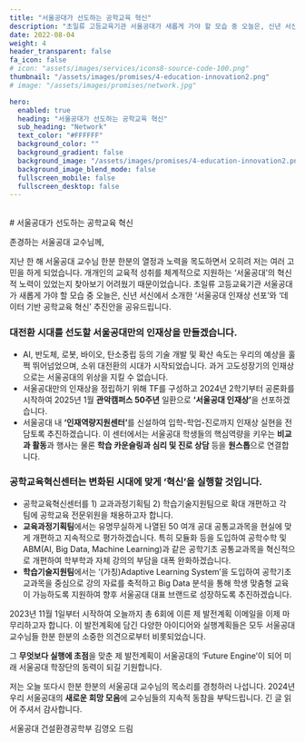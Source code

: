 ```yaml
---
title: "서울공대가 선도하는 공학교육 혁신"
description: "초일류 고등교육기관 서울공대가 새롭게 가야 할 모습 중 오늘은, 신년 서신에서 소개한 ‘서울공대 인재상 선포’와 ‘데이터 기반 공학교육 혁신’ 추진안을 공유드립니다."
date: 2022-08-04
weight: 4
header_transparent: false
fa_icon: false
# icon: "assets/images/services/icons8-source-code-100.png"
thumbnail: "/assets/images/promises/4-education-innovation2.png"
# image: "/assets/images/promises/network.jpg"

hero:
  enabled: true
  heading: "서울공대가 선도하는 공학교육 혁신"
  sub_heading: "Network"
  text_color: "#FFFFFF"
  background_color: ""
  background_gradient: false
  background_image: "/assets/images/promises/4-education-innovation2.png"
  background_image_blend_mode: false
  fullscreen_mobile: false
  fullscreen_desktop: false
---
```


<br>
# 서울공대가 선도하는 공학교육 혁신

존경하는 서울공대 교수님께,

지난 한 해 서울공대 교수님 한분 한분의 열정과 노력을 목도하면서 오히려 저는 여러 고민을 하게 되었습니다. 개개인의 교육적 성취를 체계적으로 지원하는 ‘서울공대’의 혁신적 노력이 있었는지 찾아보기 어려웠기 때문이었습니다. 초일류 고등교육기관 서울공대가 새롭게 가야 할 모습 중 오늘은, 신년 서신에서 소개한 ‘서울공대 인재상 선포’와 ‘데이터 기반 공학교육 혁신’ 추진안을 공유드립니다.

### 대전환 시대를 선도할 서울공대만의 인재상을 만들겠습니다.

- AI, 반도체, 로봇, 바이오, 탄소중립 등의 기술 개발 및 확산 속도는 우리의 예상을 훌쩍 뛰어넘었으며, 소위 대전환의 시대가 시작되었습니다. 과거 고도성장기의 인재상으로는 서울공대의 위상을 지킬 수 없습니다.
- 서울공대만의 인재상을 정립하기 위해 TF를 구성하고 2024년 2학기부터 공론화를
시작하여 2025년 1월 <b>관악캠퍼스 50주년</b> 일환으로 <b>‘서울공대 인재상’</b>을 선포하겠습니다.
- 서울공대 내 <b>‘인재역량지원센터’</b>를 신설하여 입학-학업-진로까지 인재상 실현을 전담토록 추진하겠습니다. 이 센터에서는 서울공대 학생들의 핵심역량을 키우는 <b>비교과 활동</b>과 행사는 물론 <b>학습 카운슬링과 심리 및 진로 상담</b> 등을 <b>원스톱</b>으로 연결합니다.

### 공학교육혁신센터는 변화된 시대에 맞게 ‘혁신’을 실행할 것입니다.

- 공학교육혁신센터를 1) 교과과정기획팀 2) 학습기술지원팀으로 확대 개편하고 각 팀에 공학교육 전문위원을 채용하고자 합니다.
- <b>교육과정기획팀</b>에서는 유명무실하게 나열된 50 여개 공대 공통교과목을 현실에 맞게
개편하고 지속적으로 평가하겠습니다. 특히 모듈화 등을 도입하여 공학수학 및 ABM(AI, Big Data, Machine Learning)과 같은 공학기초 공통교과목을 혁신적으로 개편하여 학부학과 자체 강의의 부담을 대폭 완화하겠습니다.
- <b>학습기술지원팀</b>에서는 ‘(가칭)Adaptive Learning System’을 도입하여 공학기초 교과목을 중심으로 강의 자료를 축적하고 Big Data 분석을 통해 학생 맞춤형 교육이 가능하도록 지원하여 향후 서울공대 대표 브랜드로 성장하도록 추진하겠습니다.

2023년 11월 1일부터 시작하여 오늘까지 총 6회에 이른 제 발전계획 이메일을 이제 마무리하고자 합니다. 이 발전계획에 담긴 다양한 아이디어와 실행계획들은 모두 서울공대 교수님들 한분 한분의 소중한 의견으로부터 비롯되었습니다.

그 <b>무엇보다 실행에 초점</b>을 맞춘 제 발전계획이 서울공대의 ‘Future Engine’이 되어 미래 서울공대 학장단의 동력이 되길 기원합니다.

저는 오늘 또다시 한분 한분의 서울공대 교수님의 목소리를 경청하러 나섭니다. 2024년 우리 서울공대의 <b>새로운 희망 모음</b>에 교수님들의 지속적 동참을 부탁드립니다. 긴 글 읽어 주셔서 감사합니다.

서울공대 건설환경공학부 김영오 드림